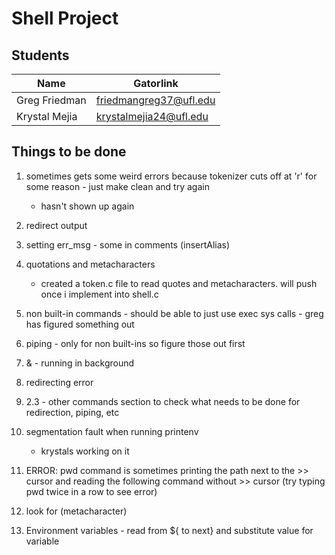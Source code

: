 Shell Project
==========================

Students
--------

Name             | Gatorlink
-----------------|----------
Greg Friedman    | friedmangreg37@ufl.edu
Krystal Mejia    | krystalmejia24@ufl.edu



Things to be done
------------------

1. sometimes gets some weird errors because tokenizer cuts off at 'r' for some reason - just make clean and try again
	* hasn't shown up again

2. redirect output

3. setting err_msg - some in comments (insertAlias)

4. quotations and metacharacters
	* created a token.c file to read quotes and metacharacters. will push once i implement into shell.c

5. non built-in commands - should be able to just use exec sys calls  - greg has figured something out

6. piping - only for non built-ins so figure those out first

7. & - running in background

8. redirecting error

9. 2.3 - other commands section to check what needs to be done for redirection, piping, etc

10. segmentation fault when running printenv 
	* krystals working on it
		
11. ERROR: pwd command is sometimes printing the path next to the >> cursor and reading the following command without >> cursor
	(try typing pwd twice in a row to see error)

12. look for \(metacharacter)
 
13. Environment variables - read from ${ to next} and substitute value for variable

